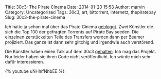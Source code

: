 Title: 30c3: The Pirate Cinema
Date: 2014-01-20 15:53
Author: marvin
Category: Uncategorized
Tags: 30c3, art, bittorrent, internetz, thepiratebay
Slug: 30c3-the-pirate-cinema

Ich hatte ja schon mal über das Pirate Cinema
[gebloggt](http://xsteadfastx.org/2013/06/06/the-pirate-cinema-bittorrent-kunst/).
Zwei Künstler die sich die Top 100 der gefragten Torrents auf Pirate Bay
seeden. Die einzelnen zerstückelten Teile des Transfers werden dann per
Beamer projiziert. Das ganze ist dann sehr glitchig und irgendwie auch
verstörend.

Die Künstler haben einen Talk auf dem 30c3
[gehalten](http://events.ccc.de/congress/2013/Fahrplan/events/5607.html).
Ich mag das Projekt. Nur leider haben sie ihren Code nicht
veröffentlicht. Ich würde mich sehr dafür interessieren.

{% youtube uNHhifNhbEE %}

